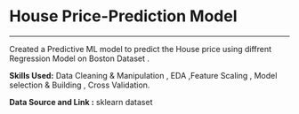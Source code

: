 # House  Price-Prediction Model

-----------------------------------------------------------------------------------------------------------------------------------------------------------------------------------

Created a Predictive ML model to predict the House price using diffrent Regression Model on  Boston Dataset .

**Skills Used:** Data Cleaning & Manipulation , EDA ,Feature Scaling , Model selection & Building , Cross Validation. 

**Data Source and Link :** sklearn dataset
